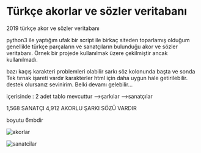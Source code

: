 # Türkçe akorlar ve sözler veritabanı

2019 türkçe akor ve sözler veritabanı

python3 ile yaptığım ufak bir script ile birkaç siteden toparlamış olduğum genellikle türkçe parçaların ve sanatçıların bulunduğu
akor ve sözler veritabanı. Örnek bir projede kullanılmak üzere çekilmiştir ancak kullanılmadı.

bazı kaçış karakteri problemleri olabilir sarkı söz kolonunda başta ve sonda Tek tırnak işareti vardır
karakterler html için daha uygun hale getirilebilir. destek olursanız sevinirim. Belki devamı gelebilir...

içerisinde :
2 adet tablo mevcuttur
        -->şarkılar
        -->sanatçılar

1,568 SANATÇI
4,912 AKORLU ŞARKI SÖZÜ VARDIR

boyutu 6mbdir

![akorlar](https://i.ibb.co/xXV0SGn/Ads-z.png)

![sanatcilar](https://i.ibb.co/9b41vLj/asdf.png)
